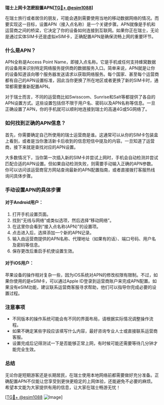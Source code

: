 **瑞士上网卡怎麽設置APN[[TG💪+ @esim1088](https://t.me/s/esim1088)]**

在瑞士旅行或者居住的朋友，可能会遇到需要使用当地的移动数据网络的情况。而要实现这一目标，设置APN（接入点名称）是一个关键步骤。APN就像是手机和运营商之间的桥梁，它决定了你的设备如何连接到互联网。如果你正在瑞士，无论是通过实体SIM卡还是虚拟eSIM卡，正确配置APN是确保流畅上网的重要环节。

### 什么是APN？

APN全称是Access Point Name，即接入点名称。它是手机或任何支持蜂窝数据的设备用来识别特定网络服务提供商的数据服务入口。简单来说，APN就是让你的设备知道该向哪个服务器发送请求以获取网络服务。每个国家、甚至每个运营商都有自己的APN设置标准，因此当你更换了所在地区或者更换了新的SIM卡时，通常都需要重新配置APN。

对于瑞士而言，不同的运营商比如Swisscom、Sunrise和Salt等都提供了各自的APN设置方式。这些设置包括但不限于用户名、密码以及APN名称等信息。一旦正确设置了APN，你的手机就可以顺利地连接到瑞士的高速4G或5G网络了。

### 如何找到正确的APN信息？

首先，你需要确定自己所使用的瑞士运营商是谁。这通常可以从你的SIM卡包装盒上看到，或者是当你激活新卡后收到的信息短信中提及的内容。一旦知道了运营商，接下来就是查找对应的APN设置。

大多数情况下，当你第一次插入新的SIM卡并尝试上网时，手机会自动检测并尝试匹配合适的APN设置。但如果自动检测失败，则需要手动输入正确的APN参数。你可以访问该运营商官方网站查询最新的APN配置指南，或者直接拨打客服热线询问具体步骤。

### 手动设置APN的具体步骤

#### 对于Android用户：

1. 打开手机设置页面。
2. 找到“无线与网络”或类似选项，然后选择“移动网络”。
3. 在这里你会看到“接入点名称(APN)”的设置项。
4. 点击进入后，选择添加一个新的APN记录。
5. 输入由运营商提供的APN名称、代理地址（如果有的话）、端口号码、用户名及密码等信息。
6. 保存更改后重启手机使设置生效。

#### 对于iOS用户：

苹果设备的操作相对复杂一些，因为iOS系统对APN的修改权限有限制。不过，如果你使用的是eSIM卡，可以通过Apple ID登录到运营商账户来完成APN配置。如果没有eSIM功能，建议联系运营商客服寻求帮助，他们可以指导你完成必要的设置过程。

### 注意事项

- 不同版本的操作系统可能会有不同的界面布局，请根据实际情况调整操作流程。
- 如果不确定某些字段应该填写什么内容，最好咨询专业人士或直接联系运营商客服。
- 设置完成后记得测试一下是否能够正常上网，有时候可能还需要等待几分钟才能完全生效。

### 总结

无论你是短期游客还是长期居民，在瑞士使用本地网络前都需要做好充分准备。正确配置APN不仅能让您享受到更快更稳定的上网体验，还能避免不必要的麻烦。希望本文能为大家提供有用的信息，让大家在瑞士畅游无忧！

[[TG💪+ @esim1088](https://t.me/s/esim1088) ![Image](https://i.postimg.cc/4NQfJmqS/Snipaste-2025-05-13-00-14-12.png)]